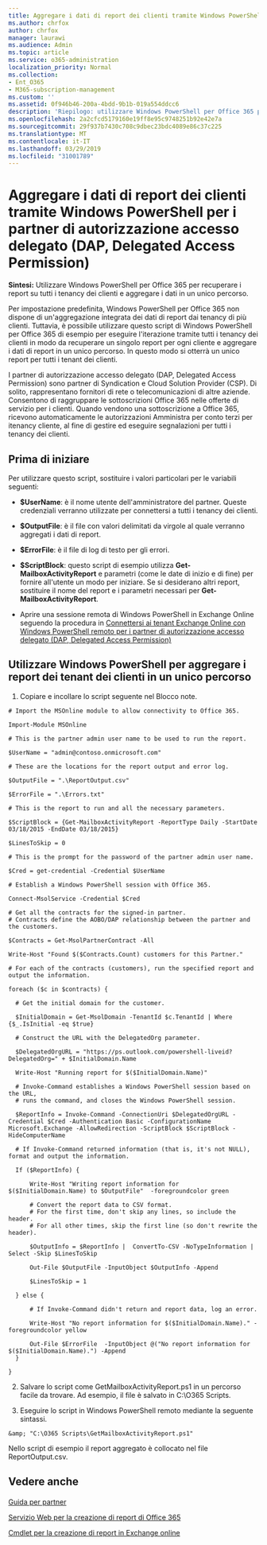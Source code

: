 ```yaml
---
title: Aggregare i dati di report dei clienti tramite Windows PowerShell per i partner di autorizzazione accesso delegato (DAP, Delegated Access Permission)
ms.author: chrfox
author: chrfox
manager: laurawi
ms.audience: Admin
ms.topic: article
ms.service: o365-administration
localization_priority: Normal
ms.collection:
- Ent_O365
- M365-subscription-management
ms.custom: ''
ms.assetid: 0f946b46-200a-4bdd-9b1b-019a554ddcc6
description: 'Riepilogo: utilizzare Windows PowerShell per Office 365 per recuperare i report su tutti i tenancy dei clienti e aggregare i dati in un unico percorso.'
ms.openlocfilehash: 2a2cfcd5179160e19ff8e95c9748251b92e42e7a
ms.sourcegitcommit: 29f937b7430c708c9dbec23bdc4089e86c37c225
ms.translationtype: MT
ms.contentlocale: it-IT
ms.lasthandoff: 03/29/2019
ms.locfileid: "31001789"
---
```

# <a name="aggregate-customer-reporting-data-via-windows-powershell-for-delegated-access-permission-dap-partners"></a>Aggregare i dati di report dei clienti tramite Windows PowerShell per i partner di autorizzazione accesso delegato (DAP, Delegated Access Permission)

 **Sintesi:** Utilizzare Windows PowerShell per Office 365 per recuperare i report su tutti i tenancy dei clienti e aggregare i dati in un unico percorso.
  
Per impostazione predefinita, Windows PowerShell per Office 365 non dispone di un'aggregazione integrata dei dati di report dai tenancy di più clienti. Tuttavia, è possibile utilizzare questo script di Windows PowerShell per Office 365 di esempio per eseguire l'iterazione tramite tutti i tenancy dei clienti in modo da recuperare un singolo report per ogni cliente e aggregare i dati di report in un unico percorso. In questo modo si otterrà un unico report per tutti i tenant dei clienti. 
  
I partner di autorizzazione accesso delegato (DAP, Delegated Access Permission) sono partner di Syndication e Cloud Solution Provider (CSP). Di solito, rappresentano fornitori di rete o telecomunicazioni di altre aziende. Consentono di raggruppare le sottoscrizioni Office 365 nelle offerte di servizio per i clienti. Quando vendono una sottoscrizione a Office 365, ricevono automaticamente le autorizzazioni Amministra per conto terzi per itenancy cliente, al fine di gestire ed eseguire segnalazioni per tutti i tenancy dei clienti.
## <a name="before-you-begin"></a>Prima di iniziare

Per utilizzare questo script, sostituire i valori particolari per le variabili seguenti:
  
- **$UserName**: è il nome utente dell'amministratore del partner. Queste credenziali verranno utilizzate per connettersi a tutti i tenancy dei clienti.
    
- **$OutputFile**: è il file con valori delimitati da virgole al quale verranno aggregati i dati di report.
    
- **$ErrorFile**: è il file di log di testo per gli errori.
    
- **$ScriptBlock**: questo script di esempio utilizza **Get-MailboxActivityReport** e parametri (come le date di inizio e di fine) per fornire all'utente un modo per iniziare. Se si desiderano altri report, sostituire il nome del report e i parametri necessari per **Get-MailboxActivityReport**.
    
- Aprire una sessione remota di Windows PowerShell in Exchange Online seguendo la procedura in [Connettersi ai tenant Exchange Online con Windows PowerShell remoto per i partner di autorizzazione accesso delegato (DAP, Delegated Access Permission)](connect-to-exchange-online-tenants-with-remote-windows-powershell-for-delegated.md)
    
## <a name="use-windows-powershell-to-aggregate-customer-tenant-reports-to-a-single-location"></a>Utilizzare Windows PowerShell per aggregare i report dei tenant dei clienti in un unico percorso

1. Copiare e incollare lo script seguente nel Blocco note.
    
  ```
  # Import the MSOnline module to allow connectivity to Office 365.

Import-Module MSOnline

# This is the partner admin user name to be used to run the report.

$UserName = "admin@contoso.onmicrosoft.com"

# These are the locations for the report output and error log.

$OutputFile = ".\ReportOutput.csv"

$ErrorFile = ".\Errors.txt"

# This is the report to run and all the necessary parameters.

$ScriptBlock = {Get-MailboxActivityReport -ReportType Daily -StartDate 03/18/2015 -EndDate 03/18/2015}

$LinesToSkip = 0

# This is the prompt for the password of the partner admin user name.

$Cred = get-credential -Credential $UserName

# Establish a Windows PowerShell session with Office 365.

Connect-MsolService -Credential $Cred

# Get all the contracts for the signed-in partner.  
# Contracts define the AOBO/DAP relationship between the partner and the customers.

$Contracts = Get-MsolPartnerContract -All

Write-Host "Found $($Contracts.Count) customers for this Partner."

# For each of the contracts (customers), run the specified report and output the information.

foreach ($c in $contracts) { 

    # Get the initial domain for the customer.

    $InitialDomain = Get-MsolDomain -TenantId $c.TenantId | Where {$_.IsInitial -eq $true}

    # Construct the URL with the DelegatedOrg parameter.
    
    $DelegatedOrgURL = "https://ps.outlook.com/powershell-liveid?DelegatedOrg=" + $InitialDomain.Name
        
    Write-Host "Running report for $($InitialDomain.Name)"

    # Invoke-Command establishes a Windows PowerShell session based on the URL,
    # runs the command, and closes the Windows PowerShell session.
    
    $ReportInfo = Invoke-Command -ConnectionUri $DelegatedOrgURL -Credential $Cred -Authentication Basic -ConfigurationName Microsoft.Exchange -AllowRedirection -ScriptBlock $ScriptBlock -HideComputerName

    # If Invoke-Command returned information (that is, it's not NULL), format and output the information.
    
    If ($ReportInfo) {

        Write-Host "Writing report information for $($InitialDomain.Name) to $OutputFile"  -foregroundcolor green

        # Convert the report data to CSV format.
        # For the first time, don't skip any lines, so include the header.
        # For all other times, skip the first line (so don't rewrite the header).
        
        $OutputInfo = $ReportInfo |  ConvertTo-CSV -NoTypeInformation | Select -Skip $LinesToSkip

        Out-File $OutputFile -InputObject $OutputInfo -Append

        $LinesToSkip = 1

    } else {

        # If Invoke-Command didn't return and report data, log an error.
        
        Write-Host "No report information for $($InitialDomain.Name)." -foregroundcolor yellow
           
        Out-File $ErrorFile  -InputObject @("No report information for $($InitialDomain.Name).") -Append
    }

}

  ```

2. Salvare lo script come GetMailboxActivityReport.ps1 in un percorso facile da trovare. Ad esempio, il file è salvato in C:\\O365 Scripts. 
    
3. Eseguire lo script in Windows PowerShell remoto mediante la seguente sintassi.
    
  ```
  &amp; "C:\O365 Scripts\GetMailboxActivityReport.ps1"
  ```

Nello script di esempio il report aggregato è collocato nel file ReportOutput.csv.
  
## <a name="see-also"></a>Vedere anche

#### 

[Guida per partner](https://go.microsoft.com/fwlink/p/?LinkID=533477)
  
[Servizio Web per la creazione di report di Office 365](https://go.microsoft.com/fwlink/p/?LinkId=532777)
  
[Cmdlet per la creazione di report in Exchange online](https://go.microsoft.com/fwlink/p/?LinkId=526430)

